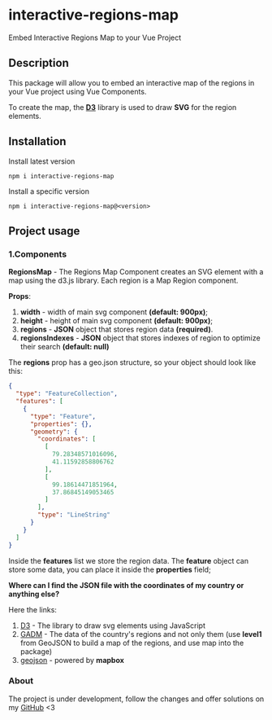 # interactive-regions-map

Embed Interactive Regions Map to your Vue Project

## Description

This package will allow you to embed an interactive map of the regions in your Vue project
using Vue Components.

To create the map, the <a href="https://d3js.org/"><b>D3</b></a> 
library is used to draw <b>SVG</b> for the region elements.

## Installation

Install latest version
```shell
npm i interactive-regions-map
```

Install a specific version
```shell
npm i interactive-regions-map@<version>
```

## Project usage

### 1.Components

<b>RegionsMap</b> - The Regions Map Component creates an SVG element with a map using the d3.js library. 
Each region is a Map Region component.

<b>Props</b>:

1. <b>width</b> - width of main svg component <b>(default: 900px)</b>;
2. <b>height</b> - height of main svg component <b>(default: 900px)</b>;
3. <b>regions</b> - <b>JSON</b> object that stores region data <b>(required)</b>. 
4. <b>regionsIndexes</b> - <b>JSON</b> object that stores indexes of region 
to optimize their search <b>(default: null)</b>

The <b>regions</b> prop has a geo.json structure, so your object should look like this:
```json
{
  "type": "FeatureCollection",
  "features": [
    {
      "type": "Feature",
      "properties": {},
      "geometry": {
        "coordinates": [
          [
            79.28348571016096,
            41.11592858806762
          ],
          [
            99.18614471851964,
            37.86845149053465
          ]
        ],
        "type": "LineString"
      }
    }
  ]
}
```
Inside the <b>features</b> list we store the region data. 
The <b>feature</b> object can store some data, you can place it inside the <b>properties</b> field;

<b>Where can I find the JSON file with the coordinates of my country or anything else?</b>

Here the links:

1. <a href="https://d3js.org/">D3</a> - The library to draw svg elements using JavaScript
2. <a href="https://gadm.org/download_country.html">GADM</a> - The data of the country's regions and not only them 
(use <b>level1</b> from GeoJSON to build a map of the regions, and use map into the package)
3. <a href="https://geojson.io/#map=2/0/20">geojson</a> - powered by <b>mapbox</b>



### About
The project is under development, follow the changes and offer solutions on my 
<a href="https://github.com/KOVALSKl/interactive-regions-map.git">GitHub</a> <3

